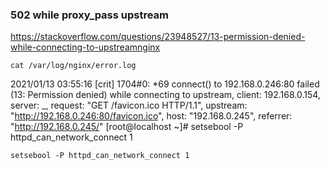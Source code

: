### 502 while proxy_pass upstream  
https://stackoverflow.com/questions/23948527/13-permission-denied-while-connecting-to-upstreamnginx
```
cat /var/log/nginx/error.log
```
2021/01/13 03:55:16 [crit] 1704#0: *69 connect() to 192.168.0.246:80 failed (13: Permission denied) while connecting to upstream, client: 192.168.0.154, server: _, request: "GET /favicon.ico HTTP/1.1", upstream: "http://192.168.0.246:80/favicon.ico", host: "192.168.0.245", referrer: "http://192.168.0.245/"
[root@localhost ~]# setsebool -P httpd_can_network_connect 1
```
setsebool -P httpd_can_network_connect 1
```

